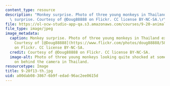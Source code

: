 ```yaml
---
content_type: resource
description: "Monkey surprise. Photo of three young monkeys in Thailand expressing\
  \ surprise. Courtesy of @Doug88888 on Flickr. CC license BY-NC-SA.\r\n"
file: https://ol-ocw-studio-app-qa.s3.amazonaws.com/courses/9-20-animal-behavior-fall-2013/a00dab0838676b9fedad96ac2ee0615d_9-20f13-th.jpg
file_type: image/jpeg
image_metadata:
  caption: Monkey surprise. Photo of three young monkeys in Thailand expressing surprise.
    Courtesy of [@Doug88888](https://www.flickr.com/photos/doug88888/5888927678/)
    on Flickr. CC license BY-NC-SA.
  credit: Courtesy of @Doug88888 on Flickr. CC license BY-NC-SA.
  image-alt: Photo of three young monkeys looking quite shocked at something going
    on behind the camera in Thailand.
resourcetype: Image
title: 9-20f13-th.jpg
uid: a00dab08-3867-6b9f-edad-96ac2ee0615d
---
```

